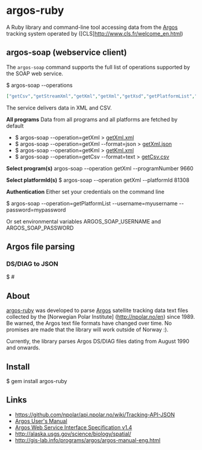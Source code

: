 # argos-ruby

A Ruby library and command-line tool accessing data from the [Argos](http://www.argos-system.org) tracking system operated by ([CLS]http://www.cls.fr/welcome_en.html)

## argos-soap (webservice client)
The ``argos-soap`` command supports the full list of operations supported by the SOAP web service.

  $ argos-soap --operations
```json
["getCsv","getStreamXml","getKml","getXml","getXsd","getPlatformList","getObsCsv","getObsXml"]
```
The service delivers data in XML and CSV.

**All programs**
Data from all programs and all platforms are fetched by default

* $ argos-soap --operation=getXml > [getXml.xml](https://github.com/npolar/argos-ruby/blob/master/spec/argos/_soap/getXml.xml)
* $ argos-soap --operation=getXml --format=json > [getXml.json](https://github.com/npolar/argos-ruby/blob/master/spec/argos/_soap/getXml.json)
* $ argos-soap --operation=getKml > [getKml.xml](https://github.com/npolar/argos-ruby/blob/master/spec/argos/_soap/getKml.xml)
* $ argos-soap --operation=getCsv --format=text > [getCsv.csv](https://github.com/npolar/argos-ruby/blob/master/spec/argos/_soap/getCsv.csv)

**Select program(s)**
argos-soap --operation getXml --programNumber 9660

**Select platformId(s)**
$ argos-soap --operation getXml --platformId 81308

**Authentication**
Either set your credentials on the command line

  $ argos-soap --operation=getPlatformList --username=myusername --password=mypassword
  
Or set environmental variables ARGOS_SOAP_USERNAME and ARGOS_SOAP_PASSWORD

## Argos file parsing
### DS/DIAG to JSON
  $ # 

## About

[argos-ruby](https://github.com/npolar/argos-ruby) was developed to parse [Argos](http://www.argos-system.org)
satellite tracking data text files collected by the [Norwegian Polar Institute]
(http://npolar.no/en) since 1989. Be warned, the Argos text file formats have changed over time. No promises are
made that the library will work outside of Norway :).

Currently, the library parses Argos DS/DIAG files dating from August 1990 and onwards.

## Install
$ gem install argos-ruby

## Links

* https://github.com/npolar/api.npolar.no/wiki/Tracking-API-JSON
* [Argos User's Manual](http://www.argos-system.org/manual/)
* [Argos Web Service Interface Specification v1.4](http://www.argos-system.org/manual/argos_webservices-1_4.pdf)
* http://alaska.usgs.gov/science/biology/spatial/
* http://gis-lab.info/programs/argos/argos-manual-eng.html

